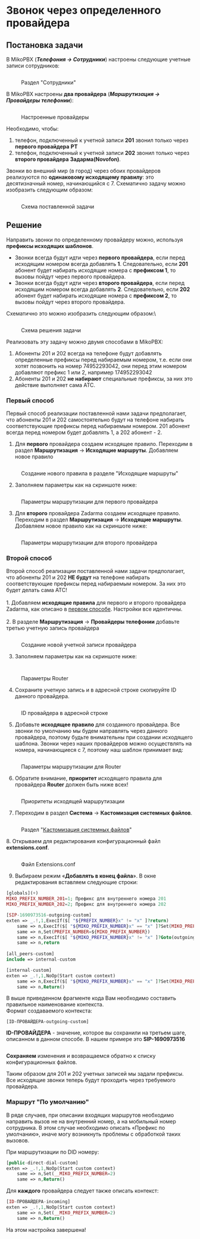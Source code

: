 # Звонок через определенного провайдера

## Постановка задачи <a href="#postanovka_zadachi" id="postanovka_zadachi"></a>

В MikoPBX (_**Телефония → Сотрудники**_) настроены следующие учетные записи сотрудников:

<figure><img src="../../.gitbook/assets/extensions (1).png" alt=""><figcaption><p>Раздел "Сотрудники"</p></figcaption></figure>

В MikoPBX настроены **два провайдера** (_**Маршрутизация → Провайдеры телефонии**_):

<figure><img src="../../.gitbook/assets/providers (1).png" alt=""><figcaption><p>Настроенные провайдеры</p></figcaption></figure>

Необходимо, чтобы:

1. телефон, подключенный к учетной записи **201** звонил только через **первого провайдера** **РТ**
2. телефон, подключенный к учетной записи **202** звонил только через **второго провайдера** **Задарма(Novofon)**.

Звонки во внешний мир (в город) через обоих провайдеров реализуются по **одинаковому исходящему правилу**: это десятизначный номер, начинающийся с 7. Схематично задачу можно изобразить следующим образом:

<figure><img src="../../.gitbook/assets/image.png" alt=""><figcaption><p>Схема поставленной задачи</p></figcaption></figure>

## Решение <a href="#reshenie" id="reshenie"></a>

Направить звонки по определенному провайдеру можно, используя **префиксы исходящих шаблонов**.

* Звонки всегда будут идти через **первого провайдера**, если перед исходящим номером всегда добавлять **1**. Следовательно, если **201** абонент будет набирать исходящие номера с **префиксом 1**, то вызовы пойдут через первого провайдера.
* Звонки всегда будут идти через **второго провайдера**, если перед исходящим номером всегда добавлять **2**. Следовательно, если **202** абонент будет набирать исходящие номера с **префиксом 2**, то вызовы пойдут через второго провайдера.

Схематично это можно изобразить следующим образом:\


<figure><img src="../../.gitbook/assets/image (1).png" alt=""><figcaption><p>Схема решения задачи</p></figcaption></figure>

Реализовать эту задачу можно двумя способами в MikoPBX:

1. Абоненты 201 и 202 всегда на телефоне будут добавлять определенные префиксы перед набираемым номером, т.е. если они хотят позвонить на номер 74952293042, они перед этим номером добавляют префикс 1 или 2, например 174952293042
2. Абоненты 201 и 202 **не набирают** специальные префиксы, за них это действие выполняет сама АТС.

### Первый способ <a href="#pervyj_sposob" id="pervyj_sposob"></a>

Первый способ реализации поставленной нами задачи предполагает, что абоненты 201 и 202 самостоятельно будут на телефоне набирать соответствующие префиксы перед набираемым номером. 201 абонент всегда перед номером будет добавлять 1, а 202 абонент - 2.

1. Для **первого** провайдера создаем исходящее правило. Переходим в раздел **Маршрутизация** → **Исходящие маршруты**. Добавляем новое правило

<figure><img src="../../.gitbook/assets/newRule1.png" alt=""><figcaption><p>Создание нового правила в разделе "Исходящие маршруты"</p></figcaption></figure>

2. Заполняем параметры как на скриншоте ниже:

<figure><img src="../../.gitbook/assets/ParametrsRT.png" alt=""><figcaption><p>Параметры маршрутизации для первого провайдера </p></figcaption></figure>

3. Для **второго** провайдера Zadarma создаем исходящее правило. Переходим в раздел **Маршрутизация** → **Исходящие маршруты**. Добавляем новое правило как на скриншоте ниже:&#x20;

<figure><img src="../../.gitbook/assets/ParametrsZadarma.png" alt=""><figcaption><p>Параметры маршрутизации для второго провайдера</p></figcaption></figure>

### Второй способ

Второй способ реализации поставленной нами задачи предполагает, что абоненты 201 и 202 **НЕ будут** на телефоне набирать соответствующие префиксы перед набираемым номером. За них это будет делать сама АТС!\
\
1\. Добавляем **исходящие правила** для первого и второго провайдера Zadarma, как описано в [первом способе](zvonok-cherez-opredelennogo-provaidera.md#pervyj\_sposob). Настройки все идентичны.\
\
2\. В разделе **Маршрутизация** → **Провайдеры телефонии** добавьте третью учетную запись провайдера

<figure><img src="../../.gitbook/assets/newProvider (1).png" alt=""><figcaption><p>Создание новой учетной записи провайдера</p></figcaption></figure>

3. Заполняем параметры как на скриншоте ниже:

<figure><img src="../../.gitbook/assets/parametrsRouter1.png" alt=""><figcaption></figcaption></figure>

<figure><img src="../../.gitbook/assets/parametrsRouter2.png" alt=""><figcaption><p>Параметры Router</p></figcaption></figure>

4. Сохраните учетную запись и в адресной строке скопируйте ID данного провайдера.

<figure><img src="../../.gitbook/assets/RouterID.png" alt=""><figcaption><p>ID провайдера в адресной строке</p></figcaption></figure>

5. Добавьте **исходящее правило** для созданного провайдера. Все звонки по умолчанию мы будем направлять через данного провайдера, поэтому будьте внимательны при создании исходящего шаблона. Звонки через наших провайдеров можно осуществлять на номера, начинающиеся с 7, поэтому наш шаблон принимает вид:

<figure><img src="../../.gitbook/assets/ParametrsRouter3.png" alt=""><figcaption><p>Параметры маршрутизации для Router</p></figcaption></figure>

6. Обратите внимание, **приоритет** исходящего правила для провайдера **Router** должен быть ниже всех!

<figure><img src="../../.gitbook/assets/Priority.png" alt=""><figcaption><p>Приоритеты исходящей маршрутизации</p></figcaption></figure>

7. Переходим в раздел **Система** → **Кастомизация системных файлов**.

<figure><img src="../../.gitbook/assets/CustomizationSystemFiles.png" alt=""><figcaption><p>Раздел "<a href="../../manual/system/custom-files.md">Кастомизация системных файлов</a>"</p></figcaption></figure>

&#x20;8\. Открываем для редактирования конфигурационный файл **extensions.conf**.

<figure><img src="../../.gitbook/assets/extensionsConf.png" alt=""><figcaption><p>Файл Extensions.conf</p></figcaption></figure>

9. Выбираем режим «**Добавлять в конец файла**». В окне редактирования вставляем следующие строки:&#x20;

```php
[globals](+)
MIKO_PREFIX_NUMBER_201=1; Префикс для внутреннего номера 201
MIKO_PREFIX_NUMBER_202=2; Префикс для внутреннего номера 202

[SIP-1690973516-outgoing-custom]
exten => _.!,1,ExecIf($[ "${PREFIX_NUMBER}x" != "x" ]?return)
    same => n,ExecIf($[ "${MIKO_PREFIX_NUMBER}x" == "x" ]?Set(MIKO_PREFIX_NUMBER=${MIKO_PREFIX_NUMBER_${CHANNEL(peername)}}))
    same => n,Set(PREFIX_NUMBER=${MIKO_PREFIX_NUMBER})
    same => n,ExecIf($[ "${MIKO_PREFIX_NUMBER}x" != "x" ]?Goto(outgoing,${MIKO_PREFIX_NUMBER}${EXTEN},4))
    same => n,return
    
[all_peers-custom]
include => internal-custom

[internal-custom]
exten => _.!,1,NoOp(Start custom context)
    same => n,ExecIf($[ "${MIKO_PREFIX_NUMBER}x" == "x" ]?Set(MIKO_PREFIX_NUMBER=${MIKO_PREFIX_NUMBER_${FROM_PEER}}))
    same => n,Return()
```

В выше приведенном фрагменте кода Вам необходимо составить правильное наименование контекста.\
Формат создаваемого контекста:

```
[ID-ПРОВАЙДЕРА-outgoing-custom]
```

**ID-ПРОВАЙДЕРА** - значение, которое вы сохранили на третьем шаге, описанном в данном способе. В нашем примере это **SIP-1690973516**

<figure><img src="../../.gitbook/assets/CodeInExtensions.png" alt=""><figcaption></figcaption></figure>

**Сохраняем** изменения и возвращаемся обратно к списку конфигурационных файлов.

Таким образом для 201 и 202 учетных записей мы задали префиксы. Все исходящие звонки теперь будут проходить через требуемого провайдера.

### Маршрут "По умолчанию" <a href="#marshrut_po_umolchaniju" id="marshrut_po_umolchaniju"></a>

В ряде случаев, при описании входящих маршрутов необходимо направить вызов не на внутренний номер, а на мобильный номер сотрудника. В этом случае необходимо описать «Префикс по умолчанию», иначе могу возникнуть проблемы с обработкой таких вызовов.

При маршрутизации по DID номеру:

```php
[public-direct-dial-custom]
exten => _.!,1,NoOp(Start custom context)
    same => n,Set(__MIKO_PREFIX_NUMBER=2)
    same => n,Return()
```

Для **каждого** провайдера следует также описать контекст:

```php
[ID-ПРОВАЙДЕРА-incoming]
exten => _.!,1,NoOp(Start custom context)
    same => n,Set(__MIKO_PREFIX_NUMBER=2)
    same => n,Return() 
```

На этом настройка завершена!
